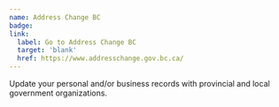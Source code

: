 ```yaml
---
name: Address Change BC
badge:
link:
  label: Go to Address Change BC
  target: 'blank'
  href: https://www.addresschange.gov.bc.ca/
---
```


Update your personal and/or business records with provincial and local government organizations.